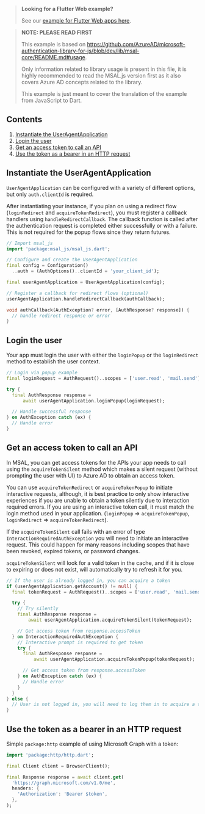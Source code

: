 > **Looking for a Flutter Web example?**
> 
> See our [example for Flutter Web apps here](https://github.com/milestonetg/msal-js-dart/blob/master/example/flutter_web_example.md).

> **NOTE: PLEASE READ FIRST**
>
> This example is based on https://github.com/AzureAD/microsoft-authentication-library-for-js/blob/dev/lib/msal-core/README.md#usage.
> 
> Only information related to library usage is present in this file, it is 
> highly recommended to read the MSAL.js version first as it also covers Azure 
> AD concepts related to the library.
>
> This example is just meant to cover the translation of the example from
> JavaScript to Dart.

## Contents
1. [Instantiate the UserAgentApplication](#instantiate-the-useragentapplication)
2. [Login the user](#login-the-user)
3. [Get an access token to call an API](#get-an-access-token-to-call-an-api)
4. [Use the token as a bearer in an HTTP request](#use-the-token-as-a-bearer-in-an-http-request)

## Instantiate the UserAgentApplication
`UserAgentApplication` can be configured with a variety of different options, but only `auth.clientId` is required.

After instantiating your instance, if you plan on using a redirect flow (`loginRedirect` and `acquireTokenRedirect`), you must register a callback handlers using `handleRedirectCallback`. The callback function is called after the authentication request is completed either successfully or with a failure. This is not required for the popup flows since they return futures.

```dart
// Import msal_js
import 'package:msal_js/msal_js.dart';

// Configure and create the UserAgentApplication
final config = Configuration()
  ..auth = (AuthOptions()..clientId = 'your_client_id');

final userAgentApplication = UserAgentApplication(config);

// Register a callback for redirect flows (optional)
userAgentApplication.handleRedirectCallback(authCallback);

void authCallback(AuthException? error, [AuthResponse? response]) {
  // handle redirect response or error
}
```

## Login the user
Your app must login the user with either the `loginPopup` or the `loginRedirect` method to establish the user context.

```dart
// Login via popup example
final loginRequest = AuthRequest()..scopes = ['user.read', 'mail.send'];

try {
  final AuthResponse response =
      await userAgentApplication.loginPopup(loginRequest);

  // Handle successful response
} on AuthException catch (ex) {
  // Handle error
}
```

## Get an access token to call an API
In MSAL, you can get access tokens for the APIs your app needs to call using the `acquireTokenSilent` method which makes a silent request (without prompting the user with UI) to Azure AD to obtain an access token.

You can use `acquireTokenRedirect` or `acquireTokenPopup` to initiate interactive requests, although, it is best practice to only show interactive experiences if you are unable to obtain a token silently due to interaction required errors. If you are using an interactive token call, it must match the login method used in your application. (`loginPopup` => `acquireTokenPopup`, `loginRedirect` => `acquireTokenRedirect`).

If the `acquireTokenSilent` call fails with an error of type `InteractionRequiredAuthException` you will need to initiate an interactive request. This could happen for many reasons including scopes that have been revoked, expired tokens, or password changes.

`acquireTokenSilent` will look for a valid token in the cache, and if it is close to expiring or does not exist, will automatically try to refresh it for you.

```dart
// If the user is already logged in, you can acquire a token
if (userAgentApplication.getAccount() != null) {
  final tokenRequest = AuthRequest()..scopes = ['user.read', 'mail.send'];

  try {
    // Try silently
    final AuthResponse response =
        await userAgentApplication.acquireTokenSilent(tokenRequest);

    // Get access token from response.accessToken
  } on InteractionRequiredAuthException {
    // Interactive prompt is required to get token
    try {
      final AuthResponse response =
          await userAgentApplication.acquireTokenPopup(tokenRequest);

      // Get access token from response.accessToken
    } on AuthException catch (ex) {
      // Handle error
    }
  }
} else {
  // User is not logged in, you will need to log them in to acquire a token
}
```

## Use the token as a bearer in an HTTP request

Simple `package:http` example of using Microsoft Graph with a token:

```dart
import 'package:http/http.dart';

final Client client = BrowserClient();

final Response response = await client.get(
  'https://graph.microsoft.com/v1.0/me',
  headers: {
    'Authorization': 'Bearer $token',
  },
);
```
